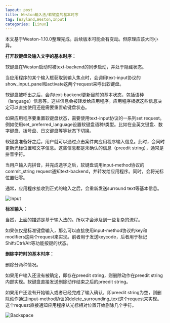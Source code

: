 ```yaml
---
layout: post
title: Weston输入法/软键盘的基本时序
tag: [Wayland,Weston,Input]
categories: [Linux]
---
```


本文基于Weston-1.10.0整理完成。后续版本可能会有变动。但原理应该大同小异。
<!--break-->

**打开软键盘及输入文字的基本时序：**

软键盘在Weston启动时被text-backend的同步启动，并处于隐藏状态。

当应用程序的某个输入框获取到输入焦点时，会调用text-input协议的show_input_panel和activate这两个request来呼出软键盘。

软键盘被呼出之后，会向text-backend更新目前的基本状态，包括语种（language）信息等。这些信息会被转发给应用程序。应用程序根据这些信息决定可以直接使用还是需要重置软键盘状态。

如果应用程序要重置软键盘状态，需要使用text-input协议的一系列set request。例如使用set_preferred_language设置软键盘语种/类型。比如在全英文键盘、数字键盘、拨号盘、日文键盘等等状态下切换。

软键盘准备好之后，用户就可以通过点击案件向应用程序输入信息。此时，会同时更新光标位置和文字信息。这些信息都是未确认的信息（preedit string），通常是拼音字符。

当用户输入完拼音，并完成选字之后，软键盘调用input-method协议的commit_string request通知text-backend，并转发给应用程序。同时，会将光标位置归零。

通常，应用程序接收到正式的输入之后，会重新发送surround text等基本信息。

![Input](../public/2018/07/weston-input-input.svg)

**标准输入：**

当然，上面的描述是基于输入法的。所以才会涉及到一些复杂的流程。

如果仅仅是标准键盘输入，那么可以直接使用input-method协议的key和modifiers这两个request来实现。前者用于发送keycode，后者用于标记Shift/Ctrl/Alt等功能按键的状态。


**删除字符时的基本时序：**

删除分两种情况。

如果用户输入还没有被确定，即存在preedit string，则删除动作在preedit string内部实现。软键盘直接发送删除动作结束之后的preedit string。

如果用户还没有开始输入或者已经完成了输入确认，即preedit string为空，则删除动作通过input-method协议的delete_surrounding_text这个request来实现。这个request直接通知应用程序从光标相对位置开始删除几个字符。

![Backspace](../public/2018/07/weston-input-backspace.svg)
